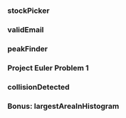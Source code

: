 ### stockPicker

### validEmail

### peakFinder

### Project Euler Problem 1

### collisionDetected

### Bonus: largestAreaInHistogram
